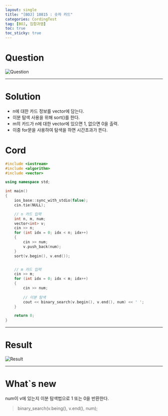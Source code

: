 ```yaml
---
layout: single
title: "[BOJ] 10815 : 숫자 카드"
categories: CordingTest
tag: [BOJ, 집합과맵]
toc: true
toc_sticky: true
---
```


# Question
![Question](https://user-images.githubusercontent.com/97664446/171432566-0ee3edf7-1444-41a3-bad2-335b31824b3c.PNG)

***

# Solution
- n에 대한 카드 정보를 vector에 담는다.
- 이분 탐색 사용을 위해 sort()를 한다.
- m의 카드가 n에 대한 vector에 있으면 1, 없으면 0을 출력.
- 이중 for문을 사용하여 탐색을 하면 시간초과가 뜬다.

# Cord
```c++
#include <iostream>
#include <algorithm>
#include <vector>

using namespace std;

int main()
{
    ios_base::sync_with_stdio(false);
    cin.tie(NULL);

    // n 카드 입력
    int n, m, num;
    vector<int> v;
    cin >> n;
    for (int idx = 0; idx < n; idx++)
    {
        cin >> num;
        v.push_back(num);
    }
    sort(v.begin(), v.end());


    // m 카드 입력
    cin >> m;
    for (int idx = 0; idx < m; idx++)
    {
        cin >> num;
        
        // 이분 탐색
        cout << binary_search(v.begin(), v.end(), num) << ' ';
    }

    return 0;
}
```

***

# Result
![Result](https://user-images.githubusercontent.com/97664446/171432575-d2c67265-d573-4ae1-9fc4-1ce713172d5c.PNG)

***

# What`s new

num이 v에 있는지 이분 탐색법으로 1 또는 0을 반환한다.
> binary_search(v.being(), v.end(), num);